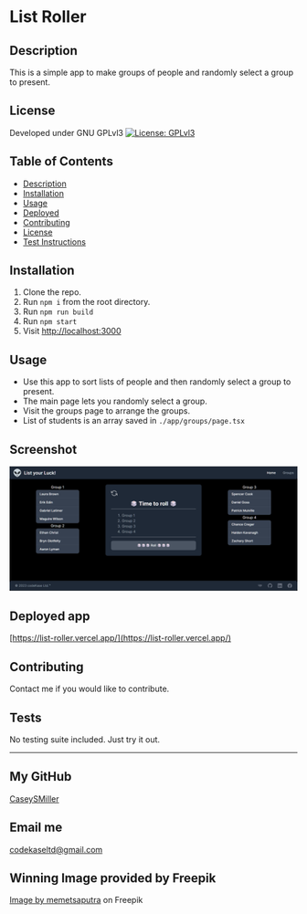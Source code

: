 # List Roller

  ## Description
  
  This is a simple app to make groups of people and randomly select a group to present.
  
  ## License
  
  Developed under GNU GPLvl3 [![License: GPLvl3](https://img.shields.io/badge/License-GPLv3-blue.svg)](https://www.gnu.org/licenses/gpl-3.0)
  
  ## Table of Contents
  
  - [Description](#description)
  - [Installation](#installation)
  - [Usage](#usage)
  - [Deployed](#deployed-app)
  - [Contributing](#contributing)
  - [License](#license)
  - [Test Instructions](#tests)
  
  ## Installation
  
  1. Clone the repo.
  2. Run ```npm i``` from the root directory.
  3. Run ```npm run build```
  4. Run ```npm start```
  5. Visit [http://localhost:3000](http://localhost:3000)

  
  ## Usage
  
  - Use this app to sort lists of people and then randomly select a group to present. 
  - The main page lets you randomly select a group. 
  - Visit the groups page to arrange the groups.
  - List of students is an array saved in ```./app/groups/page.tsx``` 
  
  ## Screenshot
  
  ![screenshot](./assets/Screenshot.png)

  ## Deployed app

  [https://list-roller.vercel.app/](https://list-roller.vercel.app/)
  
  ## Contributing
  
  Contact me if you would like to contribute.
  
  ## Tests
  
  No testing suite included. Just try it out.
  
  ---
  
  ## My GitHub
  
  [CaseySMiller](https://github.com/CaseySMiller)
  
  ## Email me
  
  [codekaseltd@gmail.com](mailto:codekaseltd@gmail.com)

  ## Winning Image provided by Freepik

  <a href="https://www.freepik.com/free-vector/winner-sticker-editable-cartoon-text-effect_9210677.htm#query=winner%20text&position=0&from_view=search&track=ais&uuid=65733aa8-4911-41e7-9fc8-3ea7658125d6">Image by memetsaputra</a> on Freepik
